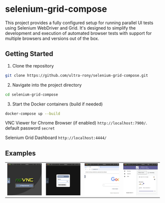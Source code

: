# selenium-grid-compose

This project provides a fully configured setup for running parallel UI tests using Selenium WebDriver and Grid. It's designed to simplify the development and execution of automated browser tests with support for multiple browsers and versions out of the box.

## Getting Started

1. Clone the repository
```bash
git clone https://github.com/ultra-rony/selenium-grid-compose.git
```
2. Navigate into the project directory
```bash
cd selenium-grid-compose
```
3. Start the Docker containers (build if needed)
```bash
docker-compose up --build
```

VNC Viewer for Chrome Browser (if enabled) `http://localhost:7900/`. default password `secret`

Selenium Grid Dashboard
`http://localhost:4444/`

## Examples
<div style="text-align: center">
    <table>
        <tr>         
            <td style="text-align: center">
                <img src="https://github.com/ultra-rony/selenium-grid-compose/blob/main/screens/1.png?raw=true" width="300" alt="">
            </td>
            <td style="text-align: center">
                <img src="https://github.com/ultra-rony/selenium-grid-compose/blob/main/screens/2.png?raw=true" width="300" alt="">
            </td>
            <td style="text-align: center">
                <img src="https://github.com/ultra-rony/selenium-grid-compose/blob/main/screens/3.png?raw=true" width="300" alt="">
            </td>
            <td style="text-align: center">
                <img src="https://github.com/ultra-rony/selenium-grid-compose/blob/main/screens/4.png?raw=true" width="300" alt="">
            </td>
        </tr>
    </table>
</div>